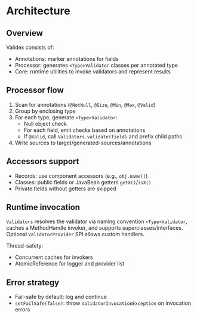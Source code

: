 # Architecture

## Overview

Validex consists of:
- Annotations: marker annotations for fields
- Processor: generates `<Type>Validator` classes per annotated type
- Core: runtime utilities to invoke validators and represent results

## Processor flow

1. Scan for annotations (`@NotNull`, `@Size`, `@Min`, `@Max`, `@Valid`)
2. Group by enclosing type
3. For each type, generate `<Type>Validator`:
   - Null object check
   - For each field, emit checks based on annotations
   - If `@Valid`, call `Validators.validate(field)` and prefix child paths
4. Write sources to target/generated-sources/annotations

## Accessors support

- Records: use component accessors (e.g., `obj.name()`)
- Classes: public fields or JavaBean getters `getX()`/`isX()`
- Private fields without getters are skipped

## Runtime invocation

`Validators` resolves the validator via naming convention `<Type>Validator`, caches a MethodHandle invoker, and supports superclasses/interfaces. Optional `ValidatorProvider` SPI allows custom handlers.

Thread-safety:
- Concurrent caches for invokers
- AtomicReference for logger and provider list

## Error strategy

- Fail-safe by default: log and continue
- `setFailSafe(false)`: throw `ValidatorInvocationException` on invocation errors



